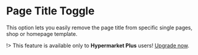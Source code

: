 # Page Title Toggle

This option lets you easily remove the page title from specific single pages, shop or homepage template.

!> This feature is available only to **Hypermarket Plus** users! [Upgrade now](https://www.mypreview.one).
